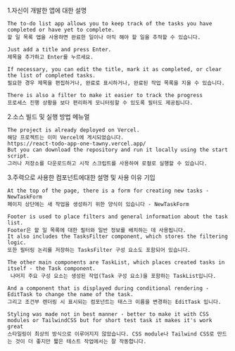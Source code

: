 1.자신이 개발한 앱에 대한 설명

    The to-do list app allows you to keep track of the tasks you have completed or have yet to complete. 
    할 일 목록 앱을 사용하면 완료한 일이나 아직 해야 할 일을 추적할 수 있습니다.
    
    Just add a title and press Enter. 
    제목을 추가하고 Enter를 누르세요.
    
    If necessary, you can edit the title, mark it as completed, or clear the list of completed tasks. 
    필요한 경우 제목을 편집하거나, 완료로 표시하거나, 완료된 작업 목록을 지울 수 있습니다.
    
    There is also a filter to make it easier to track the progress
    프로세스 진행 상황을 보다 편리하게 모니터링할 수 있도록 필터도 제공됩니다.

2.소스 빌드 및 실행 방법 메뉴얼

    The project is already deployed on Vercel.
    해당 프로젝트는 이미 Vercel에 게시되었습니다.
    https://react-todo-app-one-tawny.vercel.app/
    But you can download the repository and run it locally using the start script.
    그러나 저장소를 다운로드하고 시작 스크립트를 사용하여 로컬로 실행할 수 있습니다.

3.주력으로 사용한 컴포넌트에대한 설명 및 사용 이유 기입

    At the top of the page, there is a form for creating new tasks - NewTaskForm
    페이지 상단에는 새 작업을 생성하기 위한 양식이 있습니다 - NewTaskForm

    Footer is used to place filters and general information about the task list.
    Footer은 할 일 목록에 대한 필터와 일반 정보를 배치하는 데 사용됩니다.
    It also includes the TasksFilter component, which stores the filtering logic.
    또한 필터링 논리를 저장하는 TasksFilter 구성 요소도 포함되어 있습니다.

    The other main components are TaskList, which places created tasks in itself - the Task component.
     나머지 주요 구성 요소는 생성된 작업(Task 구성 요소)을 포함하는 TaskList입니다.

    And a component that is displayed during conditional rendering - EditTask to change the name of the task.
    그리고 조건부 렌더링 시 표시되는 컴포넌트는 태스크 이름을 변경하는 EditTask 입니다.

    Styling was made not in best manner - better to make it with CSS modules or TailwindCSS but for short test task it makes it's work great
    스타일링이 최상의 방식으로 이루어지지 않았습니다. CSS module나 Tailwind CSS로 만드는 것이 더 좋지만 짧은 테스트 작업에서는 잘 작동합니다.
    
    
 
